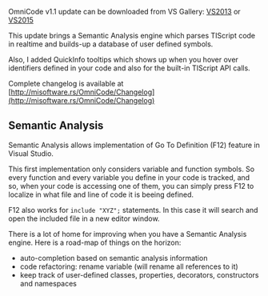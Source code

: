 OmniCode v1.1 update can be downloaded from VS Gallery: [VS2013](https://visualstudiogallery.msdn.microsoft.com/c5f392c9-d611-4b95-b50d-a3292c131deb) or [VS2015](https://visualstudiogallery.msdn.microsoft.com/40fd8fa8-dd1d-4a34-971b-aed061ec3332)

This update brings a Semantic Analysis engine which parses TIScript code in realtime
and builds-up a database of user defined symbols.

Also, I added QuickInfo tooltips which shows up when you hover over identifiers defined in your code
and also for the built-in TIScript API calls.

Complete changelog is available at [http://misoftware.rs/OmniCode/Changelog](http://misoftware.rs/OmniCode/Changelog)

## Semantic Analysis

Semantic Analysis allows implementation of Go To Definition (F12) feature in Visual Studio.

This first implementation only considers variable and function symbols. So every function and every variable you define in your code is tracked,
and so, when your code is accessing one of them, you can simply press F12 to localize in what file and line of code it is beeing defined.

F12 also works for ```include "XYZ";``` statements. In this case it will search and open the included file in a new editor window.

There is a lot of home for improving when you have a Semantic Analysis engine. Here is a road-map of things on the horizon:

- auto-completion based on semantic analysis information
- code refactoring: rename variable (will rename all references to it)
- keep track of user-defined classes, properties, decorators, constructors and namespaces